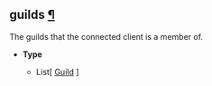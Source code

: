 ## guilds [¶](https://discordpy.readthedocs.io/en/stable/api.html#discord.Client.guilds)
The guilds that the connected client is a member of.

- **Type**

	- List[ [Guild](discord/Discord%20Models/Guild/Guild) ]

